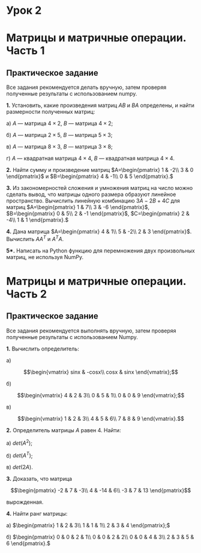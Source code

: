 # Урок 2
# Матрицы и матричные операции. Часть 1
## Практическое задание
Все задания рекомендуется делать вручную, затем проверяя полученные результаты с использованием numpy.

__1.__ Установить, какие произведения матриц $AB$ и $BA$ определены, и найти размерности полученных матриц:

   а) $A$ — матрица $4\times 2$, $B$ — матрица $4\times 2$;
    
   б) $A$ — матрица $2\times 5$, $B$ — матрица $5\times 3$;
    
   в) $A$ — матрица $8\times 3$, $B$ — матрица $3\times 8$;
    
   г) $A$ — квадратная матрица $4\times 4$, $B$ — квадратная матрица $4\times 4$.
    
__2.__ Найти сумму и произведение матриц $A=\begin{pmatrix}
1 & -2\\ 
3 & 0
\end{pmatrix}$ и $B=\begin{pmatrix}
4 & -1\\ 
0 & 5
\end{pmatrix}.$

__3.__ Из закономерностей сложения и умножения матриц на число можно сделать вывод, что матрицы одного размера образуют линейное пространство. Вычислить линейную комбинацию $3A-2B+4C$ для матриц $A=\begin{pmatrix}
1 & 7\\ 
3 & -6
\end{pmatrix}$, $B=\begin{pmatrix}
0 & 5\\ 
2 & -1
\end{pmatrix}$, $C=\begin{pmatrix}
2 & -4\\ 
1 & 1
\end{pmatrix}.$
    
__4.__ Дана матрица $A=\begin{pmatrix}
4 & 1\\ 
5 & -2\\ 
2 & 3
\end{pmatrix}$.
Вычислить $AA^{T}$ и $A^{T}A$.

__5*.__ Написать на Python функцию для перемножения двух произвольных матриц, не используя NumPy.

# Матрицы и матричные операции. Часть 2
## Практическое задание
Все задания рекомендуется выполнять вручную, затем проверяя полученные результаты с использованием Numpy.

__1.__ Вычислить определитель:

   a)

$$\begin{vmatrix}
sinx & -cosx\\ 
cosx & sinx
\end{vmatrix};$$

   б)
    
$$\begin{vmatrix}
4 & 2 & 3\\ 
0 & 5 & 1\\ 
0 & 0 & 9
\end{vmatrix};$$
    
   в)

$$\begin{vmatrix}
1 & 2 & 3\\ 
4 & 5 & 6\\ 
7 & 8 & 9
\end{vmatrix}.$$


__2.__ Определитель матрицы $A$ равен $4$. Найти:

   а) $det(A^{2})$;
    
   б) $det(A^{T})$;
    
   в) $det(2A)$.
   
__3.__  Доказать, что матрица

$$\begin{pmatrix}
-2 & 7 & -3\\ 
4 & -14 & 6\\ 
-3 & 7 & 13
\end{pmatrix}$$
   
вырожденная.

__4.__ Найти ранг матрицы:

   а) $\begin{pmatrix}
1 & 2 & 3\\ 
1 & 1 & 1\\ 
2 & 3 & 4
\end{pmatrix};$

   б) $\begin{pmatrix}
0 & 0 & 2 & 1\\ 
0 & 0 & 2 & 2\\ 
0 & 0 & 4 & 3\\ 
2 & 3 & 5 & 6
\end{pmatrix}.$
